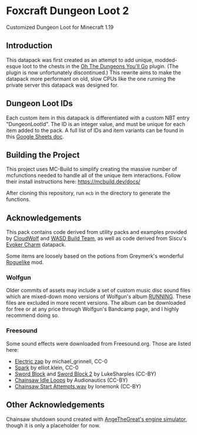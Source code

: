 # Foxcraft Dungeon Loot 2
Customized Dungeon Loot for Minecraft 1.19

## Introduction
This datapack was first created as an attempt to add unique, modded-esque loot to the chests in the [Oh The Dungeons You'll Go](https://www.spigotmc.org/resources/delete.76437/) plugin.
(The plugin is now unfortunately discontinued.)
This rewrite aims to make the datapack more performant on old, slow CPUs like the one running the private server this datapack was designed for.

## Dungeon Loot IDs
Each custom item in this datapack is differentiated with a custom NBT entry "DungeonLootId".
The ID is an integer value, and must be unique for each item added to the pack.
A full list of IDs and item variants can be found in this [Google Sheets doc](https://docs.google.com/spreadsheets/d/1D1TzzwDPTOE9j0DODrGn77efJVp3Yn1HTM-r4AIuPHE/edit?usp=sharing).

## Building the Project
This project uses MC-Build to simplify creating the massive number of mcfunctions needed to handle all of the unique item interactions.
Follow their install instructions here: https://mcbuild.dev/docs/

After cloning this repository, run `mcb` in the directory to generate the functions.

## Acknowledgements
This pack contains code derived from utility packs and examples provided by [CloudWolf](https://www.youtube.com/c/CloudWolfMinecraft) and [WASD Build Team](https://www.youtube.com/c/WASDBuildTeam), as well as code derived from Siscu's [Evoker Charm](https://www.planetminecraft.com/data-pack/evoker-charm-functions-datapack/download/file/14409645/) datapack.

Some items are loosely based on the potions from Greymerk's wonderful [Roguelike](https://github.com/Greymerk/minecraft-roguelike) mod.

### Wolfgun
Older commits of assets may include a set of custom music disc sound files which are mixed-down mono versions of Wolfgun's album [RUNNING](https://wolfgun.bandcamp.com/album/running). These files are excluded in more recent versions. The album can be downloaded for free or at any price through Wolfgun's Bandcamp page, and I highly recommend doing so.

### Freesound
Some sound effects were downloaded from Freesound.org. Those are listed here:
 - [Electric zap](https://freesound.org/people/michael_grinnell/sounds/512471/) by michael_grinnell, CC-0
 - [Spark](https://freesound.org/people/elliott.klein/sounds/189630/) by elliot.klein, CC-0
 - [Sword Block](https://freesound.org/people/LukeSharples/sounds/209096/) and [Sword Block 2](https://freesound.org/people/LukeSharples/sounds/209099/) by LukeSharples (CC-BY)
 - [Chainsaw Idle Loops](https://freesound.org/people/Audionautics/sounds/171652/) by Audionautics (CC-BY)
 - [Chainsaw Start Attempts.wav](https://freesound.org/people/lonemonk/sounds/185580/) by lonemonk (CC-BY)

## Other Acknowledgements
Chainsaw shutdown sound created with [AngeTheGreat's engine simulator](https://github.com/ange-yaghi/engine-sim), though it is only a placeholder for now.
